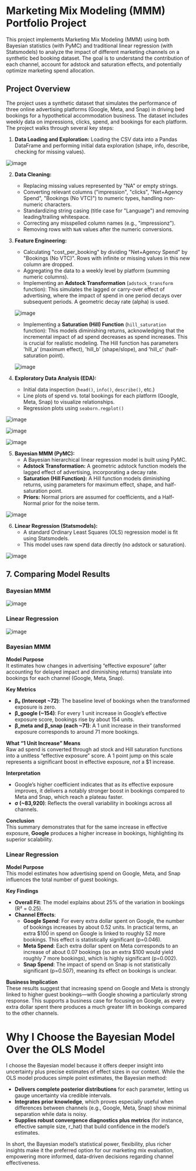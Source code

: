 # Marketing Mix Modeling (MMM) Portfolio Project

This project implements Marketing Mix Modeling (MMM) using both Bayesian statistics (with PyMC) and traditional linear regression (with Statsmodels) to analyze the impact of different marketing channels on a synthetic bed booking dataset. The goal is to understand the contribution of each channel, account for adstock and saturation effects, and potentially optimize marketing spend allocation.

## Project Overview

The project uses a synthetic dataset that simulates the performance of three online advertising platforms (Google, Meta, and Snap) in driving bed bookings for a hypothetical accommodation business.  The dataset includes weekly data on impressions, clicks, spend, and bookings for each platform.  The project walks through several key steps:

1.  **Data Loading and Exploration:** Loading the CSV data into a Pandas DataFrame and performing initial data exploration (shape, info, describe, checking for missing values).

![image](https://github.com/user-attachments/assets/aff94d03-50f0-46ab-9c5f-4f315fc3e4ac)

2.  **Data Cleaning:**
    *   Replacing missing values represented by "NA" or empty strings.
    *   Converting relevant columns ("impression", "clicks", "Net+Agency Spend", "Bookings (No VTC)") to numeric types, handling non-numeric characters.
    *   Standardizing string casing (title case for "Language") and removing leading/trailing whitespace.
    *   Correcting any misspelled column names (e.g., "impressionz").
    *   Removing rows with `NaN` values after the numeric conversions.



3.  **Feature Engineering:**
    *   Calculating "cost\_per\_booking" by dividing "Net+Agency Spend" by "Bookings (No VTC)". Rows with infinite or missing values in this new column are dropped.
    *   Aggregating the data to a weekly level by platform (summing numeric columns).
    *   Implementing an **Adstock Transformation** (`adstock_transform` function): This simulates the lagged or carry-over effect of advertising, where the impact of spend in one period decays over subsequent periods.  A geometric decay rate (alpha) is used.

      
      ![image](https://github.com/user-attachments/assets/bc084d97-71d2-407a-860e-b742acb4c1a1)
    *   Implementing a **Saturation (Hill) Function** (`hill_saturation` function): This models diminishing returns, acknowledging that the incremental impact of ad spend decreases as spend increases. This is crucial for realistic modeling. The Hill function has parameters 'hill_a' (maximum effect), 'hill_b' (shape/slope), and 'hill_c' (half-saturation point).


      ![image](https://github.com/user-attachments/assets/07a47eb9-7950-4f7c-8cba-42ffb5f4bce8)

      

4.  **Exploratory Data Analysis (EDA):**
    *  Initial data inspection (`head()`, `info()`, `describe()`, etc.)
    *  Line plots of spend vs. total bookings for each platform (Google, Meta, Snap) to visualize relationships.
    *  Regression plots using `seaborn.regplot()`
      
  ![image](https://github.com/user-attachments/assets/96797a12-c716-4136-b66a-73335042cc30)

  ![image](https://github.com/user-attachments/assets/e5387f0a-5135-4a8c-99f0-a0144aebc295)

  ![image](https://github.com/user-attachments/assets/4f60fc4b-de2b-41e2-b7fb-44444ace9293)



 5. **Bayesian MMM (PyMC):**
    *   A Bayesian hierarchical linear regression model is built using PyMC.
    *   **Adstock Transformation:** A geometric adstock function models the lagged effect of advertising, incorporating a decay rate.
    *   **Saturation (Hill Function):** A Hill function models diminishing returns, using parameters for maximum effect, shape, and half-saturation point.
    *   **Priors:** Normal priors are assumed for coefficients, and a Half-Normal prior for the noise term.

![image](https://github.com/user-attachments/assets/071a1789-ebfb-4237-8fec-f18e471de60c)


6.  **Linear Regression (Statsmodels):**
    *   A standard Ordinary Least Squares (OLS) regression model is fit using Statsmodels.
    *   This model uses raw spend data directly (no adstock or saturation).

![image](https://github.com/user-attachments/assets/2daaea50-0c6d-4424-8d64-2c35ea979b41)


## 7. Comparing Model Results

### Bayesian MMM
![image](https://github.com/user-attachments/assets/6aadd89b-91a8-4b22-8495-74e53f50307a)

### Linear Regression
![image](https://github.com/user-attachments/assets/2140ff55-8ff8-4513-bb51-61fcc0ef82bd)

### Bayesian MMM

**Model Purpose**  
It estimates how changes in advertising “effective exposure” (after accounting for delayed impact and diminishing returns) translate into bookings for each channel (Google, Meta, Snap).

**Key Metrics**  
- **β₀ (Intercept ~72)**: The baseline level of bookings when the transformed exposure is zero.  
- **β_google (~154)**: For every 1 unit increase in Google’s effective exposure score, bookings rise by about 154 units.  
- **β_meta and β_snap (each ~71)**: A 1 unit increase in their transformed exposure corresponds to around 71 more bookings.

**What “1 Unit Increase” Means**  
Raw ad spend is converted through ad stock and Hill saturation functions into a unitless “effective exposure” score. A 1 point jump on this scale represents a significant boost in effective exposure, *not* a \$1 increase.

**Interpretation**  
- Google’s higher coefficient indicates that as its effective exposure improves, it delivers a notably stronger boost in bookings compared to Meta and Snap, which reach a plateau faster.  
- **σ (~83,920)**: Reflects the overall variability in bookings across all channels.

**Conclusion**  
This summary demonstrates that for the same increase in effective exposure, **Google** produces a higher increase in bookings, highlighting its superior scalability.

### Linear Regression

**Model Purpose**  
This model estimates how advertising spend on Google, Meta, and Snap influences the total number of guest bookings.

**Key Findings**  
- **Overall Fit**: The model explains about 25% of the variation in bookings (R² = 0.25).  
- **Channel Effects**:
  - **Google Spend**: For every extra dollar spent on Google, the number of bookings increases by about 0.52 units. In practical terms, an extra \$100 in spend on Google is linked to roughly 52 more bookings. This effect is statistically significant (p=0.046).  
  - **Meta Spend**: Each extra dollar spent on Meta corresponds to an increase of about 0.07 bookings (so an extra \$100 would yield roughly 7 more bookings), which is highly significant (p=0.002).  
  - **Snap Spend**: The impact of spend on Snap is not statistically significant (p=0.507), meaning its effect on bookings is unclear.

**Business Implication**  
These results suggest that increasing spend on Google and Meta is strongly linked to higher guest bookings—with Google showing a particularly strong response. This supports a business case for focusing on Google, as every extra dollar spent there produces a much greater lift in bookings compared to the other channels.

# Why I Choose the Bayesian Model Over the OLS Model

I choose the Bayesian model because it offers deeper insight into uncertainty plus precise estimates of effect sizes in our context. While the OLS model produces simple point estimates, the Bayesian method:

- **Delivers complete posterior distributions** for each parameter, letting us gauge uncertainty via credible intervals.
- **Integrates prior knowledge**, which proves especially useful when differences between channels (e.g., Google, Meta, Snap) show minimal separation while data is noisy.
- **Supplies robust convergence diagnostics plus metrics** (for instance, effective sample size, r_hat) that build confidence in the model’s estimates.

In short, the Bayesian model’s statistical power, flexibility, plus richer insights make it the preferred option for our marketing mix evaluation, empowering more informed, data-driven decisions regarding channel effectiveness.

    
